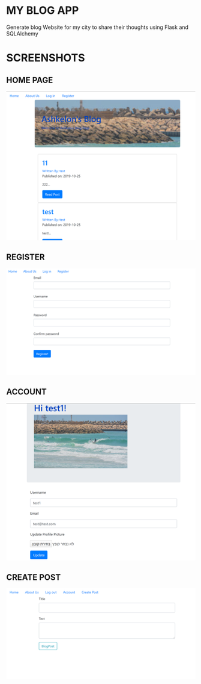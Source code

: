 # MY BLOG APP

Generate blog Website for my city to share their thoughts
using Flask and SQLAlchemy  <br>

# SCREENSHOTS

<h2> HOME PAGE </h2>

![HomePage](https://github.com/danah2139/myblogapp/blob/master/myblog/static/screenshots/HomePage.png "HomePage")


<h2> REGISTER </h2>

![Register](https://github.com/danah2139/myblogapp/blob/master/myblog/static/screenshots/register.png "Register")


<h2> ACCOUNT </h2>

![ACCOUNT](https://github.com/danah2139/myblogapp/blob/master/myblog/static/screenshots/account.png "ACCOUNT")

<h2> CREATE POST </h2>

![CREATE POST](https://github.com/danah2139/myblogapp/blob/master/myblog/static/screenshots/createPost.png "CREATE POST")


